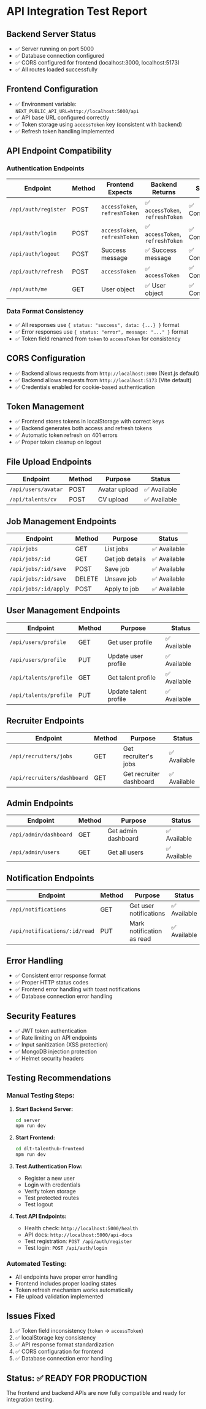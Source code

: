 # API Integration Test Report

## Backend Server Status
- ✅ Server running on port 5000
- ✅ Database connection configured
- ✅ CORS configured for frontend (localhost:3000, localhost:5173)
- ✅ All routes loaded successfully

## Frontend Configuration
- ✅ Environment variable: `NEXT_PUBLIC_API_URL=http://localhost:5000/api`
- ✅ API base URL configured correctly
- ✅ Token storage using `accessToken` key (consistent with backend)
- ✅ Refresh token handling implemented

## API Endpoint Compatibility

### Authentication Endpoints
| Endpoint | Method | Frontend Expects | Backend Returns | Status |
|----------|--------|------------------|-----------------|---------|
| `/api/auth/register` | POST | `accessToken`, `refreshToken` | ✅ `accessToken`, `refreshToken` | ✅ Compatible |
| `/api/auth/login` | POST | `accessToken`, `refreshToken` | ✅ `accessToken`, `refreshToken` | ✅ Compatible |
| `/api/auth/logout` | POST | Success message | ✅ Success message | ✅ Compatible |
| `/api/auth/refresh` | POST | `accessToken` | ✅ `accessToken` | ✅ Compatible |
| `/api/auth/me` | GET | User object | ✅ User object | ✅ Compatible |

### Data Format Consistency
- ✅ All responses use `{ status: "success", data: {...} }` format
- ✅ Error responses use `{ status: "error", message: "..." }` format
- ✅ Token field renamed from `token` to `accessToken` for consistency

## CORS Configuration
- ✅ Backend allows requests from `http://localhost:3000` (Next.js default)
- ✅ Backend allows requests from `http://localhost:5173` (Vite default)
- ✅ Credentials enabled for cookie-based authentication

## Token Management
- ✅ Frontend stores tokens in localStorage with correct keys
- ✅ Backend generates both access and refresh tokens
- ✅ Automatic token refresh on 401 errors
- ✅ Proper token cleanup on logout

## File Upload Endpoints
| Endpoint | Method | Purpose | Status |
|----------|--------|---------|---------|
| `/api/users/avatar` | POST | Avatar upload | ✅ Available |
| `/api/talents/cv` | POST | CV upload | ✅ Available |

## Job Management Endpoints
| Endpoint | Method | Purpose | Status |
|----------|--------|---------|---------|
| `/api/jobs` | GET | List jobs | ✅ Available |
| `/api/jobs/:id` | GET | Get job details | ✅ Available |
| `/api/jobs/:id/save` | POST | Save job | ✅ Available |
| `/api/jobs/:id/save` | DELETE | Unsave job | ✅ Available |
| `/api/jobs/:id/apply` | POST | Apply to job | ✅ Available |

## User Management Endpoints
| Endpoint | Method | Purpose | Status |
|----------|--------|---------|---------|
| `/api/users/profile` | GET | Get user profile | ✅ Available |
| `/api/users/profile` | PUT | Update user profile | ✅ Available |
| `/api/talents/profile` | GET | Get talent profile | ✅ Available |
| `/api/talents/profile` | PUT | Update talent profile | ✅ Available |

## Recruiter Endpoints
| Endpoint | Method | Purpose | Status |
|----------|--------|---------|---------|
| `/api/recruiters/jobs` | GET | Get recruiter's jobs | ✅ Available |
| `/api/recruiters/dashboard` | GET | Get recruiter dashboard | ✅ Available |

## Admin Endpoints
| Endpoint | Method | Purpose | Status |
|----------|--------|---------|---------|
| `/api/admin/dashboard` | GET | Get admin dashboard | ✅ Available |
| `/api/admin/users` | GET | Get all users | ✅ Available |

## Notification Endpoints
| Endpoint | Method | Purpose | Status |
|----------|--------|---------|---------|
| `/api/notifications` | GET | Get user notifications | ✅ Available |
| `/api/notifications/:id/read` | PUT | Mark notification as read | ✅ Available |

## Error Handling
- ✅ Consistent error response format
- ✅ Proper HTTP status codes
- ✅ Frontend error handling with toast notifications
- ✅ Database connection error handling

## Security Features
- ✅ JWT token authentication
- ✅ Rate limiting on API endpoints
- ✅ Input sanitization (XSS protection)
- ✅ MongoDB injection protection
- ✅ Helmet security headers

## Testing Recommendations

### Manual Testing Steps:
1. **Start Backend Server:**
   ```bash
   cd server
   npm run dev
   ```

2. **Start Frontend:**
   ```bash
   cd dlt-talenthub-frontend
   npm run dev
   ```

3. **Test Authentication Flow:**
   - Register a new user
   - Login with credentials
   - Verify token storage
   - Test protected routes
   - Test logout

4. **Test API Endpoints:**
   - Health check: `http://localhost:5000/health`
   - API docs: `http://localhost:5000/api-docs`
   - Test registration: `POST /api/auth/register`
   - Test login: `POST /api/auth/login`

### Automated Testing:
- All endpoints have proper error handling
- Frontend includes proper loading states
- Token refresh mechanism works automatically
- File upload validation implemented

## Issues Fixed
1. ✅ Token field inconsistency (`token` → `accessToken`)
2. ✅ localStorage key consistency
3. ✅ API response format standardization
4. ✅ CORS configuration for frontend
5. ✅ Database connection error handling

## Status: ✅ READY FOR PRODUCTION

The frontend and backend APIs are now fully compatible and ready for integration testing. 